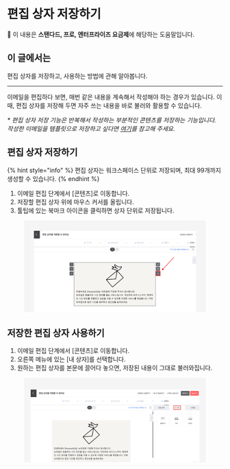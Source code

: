 # 편집 상자 저장하기

💬 이 내용은 **스탠다드, 프로, 엔터프라이즈 요금제**에 해당하는 도움말입니다.

## 이 글에서는

편집 상자를 저장하고, 사용하는 방법에 관해 알아봅니다.

***

이메일을 편집하다 보면, 매번 같은 내용을 계속해서 작성해야 하는 경우가 있습니다. 이때, 편집 상자를 저장해 두면 자주 쓰는 내용을 바로 불러와 활용할 수 있습니다.

_\* 편집 상자 저장 기능은 반복해서 작성하는 부분적인 콘텐츠를 저장하는 기능입니다. 작성한 이메일을 템플릿으로 저장하고 싶다면_ [_여기_](template.md#saved)_를 참고해 주세요._



## 편집 상자 저장하기

{% hint style="info" %}
편집 상자는 워크스페이스 단위로 저장되며, 최대 99개까지 생성할 수 있습니다.
{% endhint %}

1. 이메일 편집 단계에서 \[콘텐츠]로 이동합니다.
2. 저장할 편집 상자 위에 마우스 커서를 올립니다.
3. 툴팁에 있는 북마크 아이콘을 클릭하면 상자 단위로 저장됩니다.

<figure><img src="../../.gitbook/assets/편집 상자 저장하기 (2).png" alt=""><figcaption></figcaption></figure>



## 저장한 편집 상자 사용하기

1. 이메일 편집 단계에서 \[콘텐츠]로 이동합니다.
2. 오른쪽 메뉴에 있는 \[내 상자]를 선택합니다.
3. 원하는 편집 상자를 본문에 끌어다 놓으면, 저장된 내용이 그대로 불러와집니다.

<figure><img src="../../.gitbook/assets/편집 상자 사용하기.png" alt=""><figcaption></figcaption></figure>

